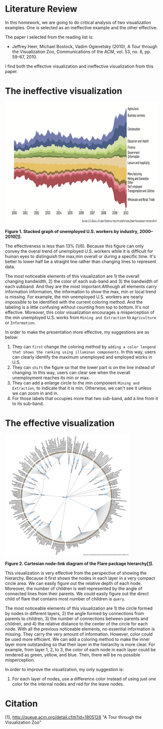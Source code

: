 # Literature Review

In this homework, we are going to do critical analysis of two visualization examples. One is selected as an ineffective example and the other effective. 

The paper I selected from the reading list is:

* Jeffrey Heer, Michael Bostock, Vadim Ogievetsky (2010), A Tour through the Visualization Zoo, Communications of the ACM, vol. 53, no. 6, pp. 59-67, 2010.

I find both the effective visualization and ineffective visualization from this paper.


# The ineffective visualization


<img src="./ineffective.png" height="400"> 

**Figure 1. Stacked graph of unemployed U.S. workers by industry, 2000–2010\[[1][1]\].**

The effectiveness is less than 13% (1/6). Because this figure can only convey the overal trend of unemployed U.S. workers while it is difficult for human eyes to distinguish the max,min overall or during a specific time. It's better to lower half be a straight line rather than changing lines to represent data.

The most noticeable elements of this visualization are 1) the overall changing bandwidth, 2) the color of each sub-band and 3) the bandwidth of each subband. And they are the most important.Although all elements carry information information, the information to show the max, min or local trend is missing. For example, the min unemployed U.S. workers are nearly impossible to be identified with the current coloring method. And the labeling is a little confusing without counting from top to bottom. It's not effective. Moreover, this color visualization encourages a misperception of the min unemployed U.S. works from `Mining and Extraction` to `Agriculture` or `Information`.

In order to make the presentation more effective, my suggestions are as below: 

1. They can `first` change the coloring method by `adding a color lengend that shows the ranking using illuminan components`. In this way, users can clearly identify the maximum unemployed and employed works in U.S.
2. They can `shift` the figure so that the lower part is on the line instead of changing. In this way, users can clear see when the overall unemployment reaches its min or max.
3. They can add a enlarge circle to the min component `Mining and  Extraction`, to indicate that it is min. Otherwise, we can't see it unless we can zoom in and in.
4. For those labels that occupies more that two sub-band, add a line from it to its sub-band.


# The effective visualization

<img src="./effective.png" height="400"> 

**Figure 2. Cartesian node-link diagram of the Flare package hierarchy\[[1][1]\].**

This visualization is very effective from the perspective of showing the hierarchy. Because it first shows the nodes in each layer in a very compact circle area. We can easily figure out the relative depth of each node. Moreover, the number of children is well represented by the angle of connected lines from their parents. We could easily figure out the direct child of flare that contains most number of children is `query`.

The most noticeable elements of this visualization are 1) the circle formed by nodes in different layers, 2) the angle formed by connections from parents to children, 3) the number of connections between parents and children, and 4) the relative distance to the center of the circle for each node. With all the previous noticeable elements, no essential information is missing. They carry the very amount of information. However, color could be used more efficient. We can add a coloring method to make the inner layer more outstanding so that their layer in the hierarchy is more clear. For example, from layer 1, 2, to 3, the color of each node in each layer could be rendered as green, yellow, and blue. Then, there will be no possible misperception.

In order to improve the visualization, my only suggestion is:

1. For each layer of nodes, use a difference color instead of using just one color for the internal nodes and red for the leave nodes.

# Citation

\[1\], http://queue.acm.org/detail.cfm?id=1805128  "A Tour through the Visualization Zoo"

[1]: http://queue.acm.org/detail.cfm?id=1805128  "A Tour through the Visualization Zoo"
